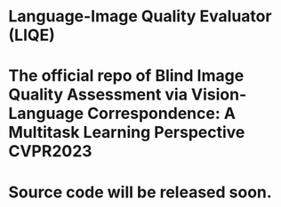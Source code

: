 # Language-Image Quality Evaluator (LIQE)

# The official repo of  Blind Image Quality Assessment via Vision-Language Correspondence: A Multitask Learning Perspective CVPR2023

# Source code will be released soon.
